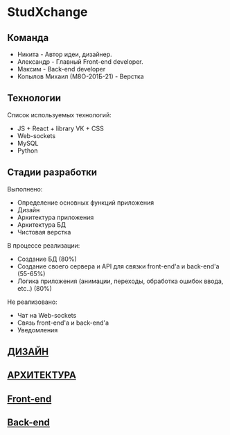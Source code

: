 # StudXchange
## Команда
- Никита - Автор идеи, дизайнер.
- Александр - Главный Front-end developer.
- Максим - Back-end developer
- Копылов Михаил (М8О-201Б-21) - Верстка

## Технологии

Список используемых технологий:

- JS + React + library VK + CSS
- Web-sockets
- MySQL
- Python

## Стадии разработки
Выполнено:
- Определение основных функций приложения
- Дизайн
- Архитектура приложения
- Архитектура БД
- Чистовая верстка


В процессе реализации:
- Создание БД (80%)
- Создание своего сервера и API для связки front-end'a и back-end'a (55-65%)
- Логика приложения (анимации, переходы, обработка ошибок ввода, etc..) (80%)

Не реализовано:
- Чат на Web-sockets
- Связь front-end'a и back-end'a
- Уведомления

## [ДИЗАЙН](https://www.figma.com/file/oqGTqK1oX4r08eaBLxKyZb/copy-(1)?node-id=225%3A2357&t=MGdUEmPsA3PJ9LEc-1)
## [АРХИТЕКТУРА](https://github.com/Mikhail-cWc/StudXchange/tree/main/arhitecture)
## [Front-end](https://github.com/Mikhail-cWc/StudXchange/tree/main/front)
## [Back-end](https://github.com/Mikhail-cWc/StudXchange/tree/main/back)
